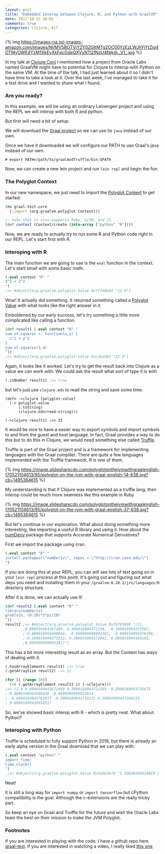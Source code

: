 ```yaml
---
layout: post
title: "Embedded Interop between Clojure, R, and Python with GraalVM"
date: 2017-10-22 16:02
comments: true
categories: Clojure, All
---
```


{% img https://images-na.ssl-images-amazon.com/images/M/MV5BOTViY2Y0ZGItMTg2OC00YzEzLWJhYjYtZjg4OTMyOWE4YzM1XkEyXkFqcGdeQXVyNTQ1NzU4Njk@._V1_.jpg  %}

In my talk at [Clojure Conj](https://www.youtube.com/watch?v=eLl6_k_fZn4) I mentioned how a project from Oracle Labs named GraalVM might have to potential for Clojure to interop with Python on the same VM. At the time of the talk, I had just learned about it so I didn't have time to take a look at it. Over the last week, I've managed to take it for a test drive and I wanted to share what I found.

### Are you ready?

In this example, we will be using an ordinary Leinengen project and using the REPL we will interop with both R and python.

But first will need a bit of setup.

We will download the [Graal project](http://www.oracle.com/technetwork/oracle-labs/program-languages/downloads/index.html) so we can use its `java` instead of our own.

Once we have it downloaded we will configure our PATH to use Graal's java instead of our own.


```
# export PATH=/path/to/graalAndTruffle/bin:$PATH
```

Now, we can create a new lein project and run `lein repl` and begin the fun.

### The Polyglot Context

In our new namespace, we just need to import the [Polyglot Context](http://graalvm.github.io/graal/truffle/javadoc/org/graalvm/polyglot/Context.html) to get started:

```clojure
(ns graal-test.core
  (:import (org.graalvm.polyglot Context)))

;; note that is also supports Ruby, LLVM, and JS
(def context (Context/create (into-array ["python" "R"])))
```

Now, we are ready to actually try to run some R and Python code right in our REPL. Let's start first with R.

### Interoping with R

The main function we are going to use is the `eval` function in the context. Let's start small with some basic math.

```clojure
(.eval context "R" "
3^2 + 2^2
")
;=> #object[org.graalvm.polyglot.Value 0x7ff40e4d "13.0"]
```

Wow! It actually did something. It returned something called a [Polyglot Value](https://github.com/graalvm/graal/blob/master/sdk/src/org.graalvm.polyglot/src/org/graalvm/polyglot/Value.java) with what looks like the right answer in it.

Emboldened by our early success, let's try something a little more complicated like calling a function.

```clojure
(def result1 (.eval context "R" "
sum.of.squares <- function(x,y) {
  x^2 + y^2
}
sum.of.squares(3,4)
"))
;=> #object[org.graalvm.polyglot.Value 0xc3edd92 "25.0"]
```

Again, it looks like it worked. Let's try to get the result back into Clojure as a value we can work with. We could ask the result what sort of type it is with 

```clojure
(.isNumber result1) ;=> true 
```

but let's just use `clojure.edn` to read the string and save some time.

```
(defn ->clojure [polyglot-value]
  (-> polyglot-value
      (.toString)
      (clojure.edn/read-string)))

(->clojure result1) ;=> 25
```

It would be nice to have a easier way to export symbols and import symbols to and from the guest and host language. In fact, Graal provides a way to do this but to do this in Clojure, we would need something else called [Truffle](https://github.com/graalvm/graal/tree/master/truffle).

Truffle is part of the Graal project and is a framework for implementing languages with the Graal compliler.
There are quite a few languages implemented with the Truffle framework. R is one of them.

{% img https://image.slidesharecdn.com/polyglotonthejvmwithgraalenglish-170521104613/95/polyglot-on-the-jvm-with-graal-english-14-638.jpg?cb=1495364615 %}

My understanding is that if Clojure was implemented as a truffle lang, then interop could be much more seamless like this example in Ruby

{% img https://image.slidesharecdn.com/polyglotonthejvmwithgraalenglish-170521104613/95/polyglot-on-the-jvm-with-graal-english-37-638.jpg?cb=1495364615 %}


But let's continue in our exploration. What about doing something more interesting, like importing a useful R library and using it. How about the [numDeriv](https://www.rdocumentation.org/packages/numDeriv/versions/2016.8-1) package that supports Accurate Numerical Derivatives?


First we import the package using cran.

```clojure
(.eval context "R" "
install.packages(\"numDeriv\", repos = \"http://cran.case.edu/\")
")
```

If you are doing this at your REPL, you can will see lots of text going on in your `lein repl` process at this point. It's going out and figuring out what deps you need and installing them in your `/graalvm-0.28.2/jre/languages/R` directory structure.

After it is done, we can actually use it!

```clojure
(def result2 (.eval context "R" "
library(numDeriv)
grad(sin, (0:10)*2*pi/10)
"))
result2 ;=> #object[org.graalvm.polyglot.Value 0x76765898 "c(1,
        ;0.809016994367249, 0.309016994372158, -0.309016994373567,
        ;-0.809016994368844, -0.999999999993381, -0.809016994370298,
        ;-0.309016994373312, 0.309016994372042, 0.809016994369185,
        ;0.999999999993381)"]
```

This has a bit more interesting result as an array. But the Context has ways of dealing with it.

```clojure
(.hasArrayElements result2) ;=> true
(.getArraySize result2) ;=> 11

(for [i (range 10)]
  (-> (.getArrayElement result2 i) (->clojure)))
;=> (1.0 0.8090169943672489 0.3090169943721585 -0.3090169943735675
;-0.8090169943688436 -0.9999999999933814
; -0.8090169943702977 -0.3090169943733122 0.30901699437204233
; 0.8090169943691851)
```

So, we've showed basic interop with R - which is pretty neat. What about Python?

### Interoping with Python

Truffle is scheduled to fully support Python in 2018, but there is already an early alpha version in the Graal download that we can play with.

```clojure
(.eval context "python" "
import time;
time.clock()
")
 ;=> #object[org.graalvm.polyglot.Value 0x4a6b3b70 "1.508202803249E9"]
```

Neat!

It is still a long way for `import numpy` or `import tensorflow` but cPython compatibility is the goal. Although the c-extensions are the really tricky part.

So keep an eye on Graal and Truffle for the future and wish the Oracle Labs team the best on their mission to make the JVM Polyglot.


### Footnotes

If you are interested in playing with the code. I have a github repo here [graal-test](https://github.com/gigasquid/graal-test). If you are interested in watching a video, I really liked [this one](https://www.youtube.com/watch?v=TQMKPRc6cbE)





